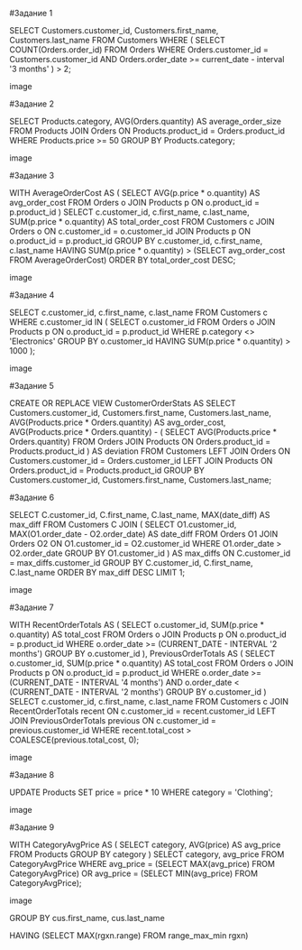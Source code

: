 #Задание 1

SELECT Customers.customer_id, Customers.first_name, Customers.last_name FROM Customers WHERE ( SELECT COUNT(Orders.order_id) FROM Orders WHERE Orders.customer_id = Customers.customer_id AND Orders.order_date >= current_date - interval '3 months' ) > 2;

image

#Задание 2

SELECT Products.category, AVG(Orders.quantity) AS average_order_size FROM Products JOIN Orders ON Products.product_id = Orders.product_id WHERE Products.price >= 50 GROUP BY Products.category;

image

#Задание 3

WITH AverageOrderCost AS ( SELECT AVG(p.price * o.quantity) AS avg_order_cost FROM Orders o JOIN Products p ON o.product_id = p.product_id ) SELECT c.customer_id, c.first_name, c.last_name, SUM(p.price * o.quantity) AS total_order_cost FROM Customers c JOIN Orders o ON c.customer_id = o.customer_id JOIN Products p ON o.product_id = p.product_id GROUP BY c.customer_id, c.first_name, c.last_name HAVING SUM(p.price * o.quantity) > (SELECT avg_order_cost FROM AverageOrderCost) ORDER BY total_order_cost DESC;

image

#Задание 4

SELECT c.customer_id, c.first_name, c.last_name FROM Customers c WHERE c.customer_id IN ( SELECT o.customer_id FROM Orders o JOIN Products p ON o.product_id = p.product_id WHERE p.category <> 'Electronics' GROUP BY o.customer_id HAVING SUM(p.price * o.quantity) > 1000 );

image

#Задание 5

CREATE OR REPLACE VIEW CustomerOrderStats AS SELECT Customers.customer_id, Customers.first_name, Customers.last_name, AVG(Products.price * Orders.quantity) AS avg_order_cost, AVG(Products.price * Orders.quantity) - ( SELECT AVG(Products.price * Orders.quantity) FROM Orders JOIN Products ON Orders.product_id = Products.product_id ) AS deviation FROM Customers LEFT JOIN Orders ON Customers.customer_id = Orders.customer_id LEFT JOIN Products ON Orders.product_id = Products.product_id GROUP BY Customers.customer_id, Customers.first_name, Customers.last_name;

#Задание 6

SELECT C.customer_id, C.first_name, C.last_name, MAX(date_diff) AS max_diff FROM Customers C JOIN ( SELECT O1.customer_id, MAX(O1.order_date - O2.order_date) AS date_diff FROM Orders O1 JOIN Orders O2 ON O1.customer_id = O2.customer_id WHERE O1.order_date > O2.order_date GROUP BY O1.customer_id ) AS max_diffs ON C.customer_id = max_diffs.customer_id GROUP BY C.customer_id, C.first_name, C.last_name ORDER BY max_diff DESC LIMIT 1;

image

#Задание 7

WITH RecentOrderTotals AS ( SELECT o.customer_id, SUM(p.price * o.quantity) AS total_cost FROM Orders o JOIN Products p ON o.product_id = p.product_id WHERE o.order_date >= (CURRENT_DATE - INTERVAL '2 months') GROUP BY o.customer_id ), PreviousOrderTotals AS ( SELECT o.customer_id, SUM(p.price * o.quantity) AS total_cost FROM Orders o JOIN Products p ON o.product_id = p.product_id WHERE o.order_date >= (CURRENT_DATE - INTERVAL '4 months') AND o.order_date < (CURRENT_DATE - INTERVAL '2 months') GROUP BY o.customer_id ) SELECT c.customer_id, c.first_name, c.last_name FROM Customers c JOIN RecentOrderTotals recent ON c.customer_id = recent.customer_id LEFT JOIN PreviousOrderTotals previous ON c.customer_id = previous.customer_id WHERE recent.total_cost > COALESCE(previous.total_cost, 0);

image

#Задание 8

UPDATE Products SET price = price * 10 WHERE category = 'Clothing';

image

#Задание 9

WITH CategoryAvgPrice AS ( SELECT category, AVG(price) AS avg_price FROM Products GROUP BY category ) SELECT category, avg_price FROM CategoryAvgPrice WHERE avg_price = (SELECT MAX(avg_price) FROM CategoryAvgPrice) OR avg_price = (SELECT MIN(avg_price) FROM CategoryAvgPrice);

image

GROUP BY cus.first_name, cus.last_name

HAVING (SELECT MAX(rgxn.range) FROM range_max_min rgxn)
